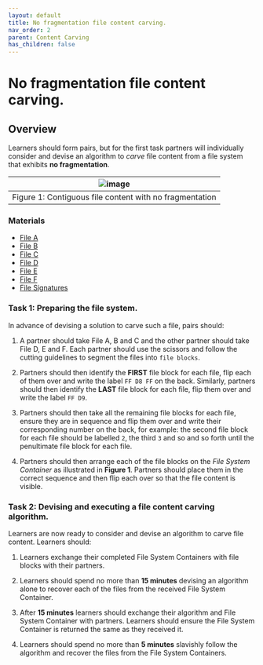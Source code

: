 ```yaml
---
layout: default
title: No fragmentation file content carving.
nav_order: 2
parent: Content Carving
has_children: false
---
```


# No fragmentation file content carving.
## Overview
Learners should form pairs, but for the first task partners will individually consider and devise an algorithm to *carve* file content from a file system that exhibits **no fragmentation**.

|![image](images/noFragmentation.png)|
|:--:|
|Figure 1: Contiguous file content with no fragmentation|

### Materials
* [File A](fileA.html)
* [File B](fileB.html)
* [File C](fileC.html)
* [File D](fileD.html)
* [File E](fileE.html)
* [File F](fileF.html)
* [File Signatures](fileSignatures.html)

### Task 1: Preparing the file system.
In advance of devising a solution to carve such a file, pairs should:

1. A partner should take File A, B and C and the other partner should take File D, E and F. Each partner should use the scissors and follow the cutting guidelines to segment the files into `file blocks`.

2. Partners should then identify the **FIRST** file block for each file, flip each of them over and write the label `FF D8 FF` on the back. Similarly, partners should then identify the **LAST** file block for each file, flip them over and write the label `FF D9`.

3. Partners should then take all the remaining file blocks for each file, ensure they are in sequence and flip them over and write their corresponding number on the back, for example: the second file block for each file should be labelled `2`, the third `3` and so and so forth until the penultimate file block for each file.

4. Partners should then arrange each of the file blocks on the *File System Container* as illustrated in **Figure 1**. Partners should place them in the correct sequence and then flip each over so that the file content is visible.

### Task 2: Devising and executing a file content carving algorithm.
Learners are now ready to consider and devise an algorithm to carve file content. Learners should:

1. Learners exchange their completed File System Containers with file blocks with their partners.

2. Learners should spend no more than **15 minutes** devising an algorithm alone to recover each of the files from the received File System Container.

3. After **15 minutes** learners should exchange their algorithm and File System Container with partners. Learners should ensure the File System Container is returned the same as they received it.

4. Learners should spend no more than **5 minutes** slavishly follow the algorithm and recover the files from the File System Containers.
